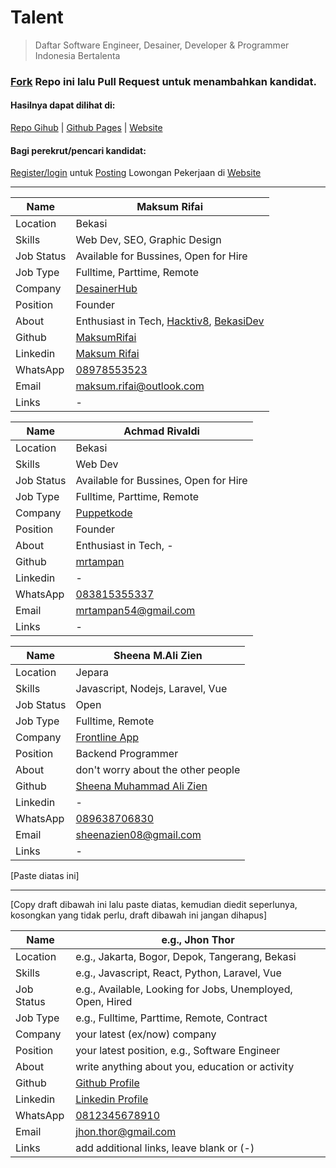 # Talent
>Daftar Software Engineer, Desainer, Developer &amp; Programmer Indonesia Bertalenta

### [Fork](https://github.com/desainerhub/talent/fork) Repo ini lalu Pull Request untuk menambahkan kandidat.
#### Hasilnya dapat dilihat di:
[Repo Gihub](https://github.com/desainerhub/talent) | [Github Pages](https://desainerhub.github.io/talent) | [Website](https://desainerhub.com/talent)

#### Bagi perekrut/pencari kandidat:
[Register/login](https://desainerhub.com/dashboard-jobs) untuk [Posting](https://desainerhub.com/submit-jobs) Lowongan Pekerjaan di [Website](https://desainerhub.com/jobs)

----------

|Name|Maksum Rifai|
|-----|-----|
|Location|Bekasi|
|Skills|Web Dev, SEO, Graphic Design|
|Job Status|Available for Bussines, Open for Hire|
|Job Type|Fulltime, Parttime, Remote|
|Company|[DesainerHub](https://desainerhub.com)|
|Position|Founder|
|About|Enthusiast in Tech, [Hacktiv8](https://hacktiv8.com/verify/fwdb/maksum-rifai/), [BekasiDev](https://bekasidev.org)|
|Github|[MaksumRifai](https://github.com/maksumrifai)|
|Linkedin|[Maksum Rifai](https://linkedin.com/in/maksumrifai)|
|WhatsApp|[08978553523](https://wa.me/628978553523)|
|Email|[maksum.rifai@outlook.com](mailto:maksum.rifai@outlook.com)|
|Links| - |

|Name|Achmad Rivaldi|
|-----|-----|
|Location|Bekasi|
|Skills|Web Dev|
|Job Status|Available for Bussines, Open for Hire|
|Job Type|Fulltime, Parttime, Remote|
|Company|[Puppetkode](http://puppetkode.my.id)|
|Position|Founder|
|About|Enthusiast in Tech, - |
|Github|[mrtampan](https://github.com/mrtampan)|
|Linkedin| - |
|WhatsApp|[083815355337](https://wa.me/6283815355337)|
|Email|[mrtampan54@gmail.com](mailto:mrtampan54@gmail.com)|
|Links| - |

|Name|Sheena M.Ali Zien|
|-----|-----|
|Location| Jepara |
|Skills| Javascript, Nodejs, Laravel, Vue |
|Job Status| Open |
|Job Type|Fulltime, Remote|
|Company| [Frontline App](frontline-app.com)|
|Position| Backend Programmer |
|About| don't worry about the other people |
|Github|[Sheena Muhammad Ali Zien](https://github.com/sheenazien08)|
|Linkedin| - |
|WhatsApp|[089638706830](https://wa.me/089638706830)|
|Email|[sheenazien08@gmail.com](mailto:sheenazien08@gmail.com)|
|Links| - |

[Paste diatas ini]

----------

[Copy draft dibawah ini lalu paste diatas, kemudian diedit seperlunya, kosongkan yang tidak perlu, draft dibawah ini jangan dihapus]

|Name|e.g., Jhon Thor|
|-----|-----|
|Location|e.g., Jakarta, Bogor, Depok, Tangerang, Bekasi|
|Skills|e.g., Javascript, React, Python, Laravel, Vue |
|Job Status|e.g., Available, Looking for Jobs, Unemployed, Open, Hired |
|Job Type|e.g., Fulltime, Parttime, Remote, Contract|
|Company|your latest (ex/now) company|
|Position|your latest position, e.g., Software Engineer|
|About|write anything about you, education or activity|
|Github|[Github Profile](https://github.com/...)|
|Linkedin|[Linkedin Profile](https://linkedin.com/in/...)|
|WhatsApp|[0812345678910](https://wa.me/628978553523)|
|Email|[jhon.thor@gmail.com](mailto:jhon.thor@gmail.com)|
|Links|add additional links, leave blank or (-)|
